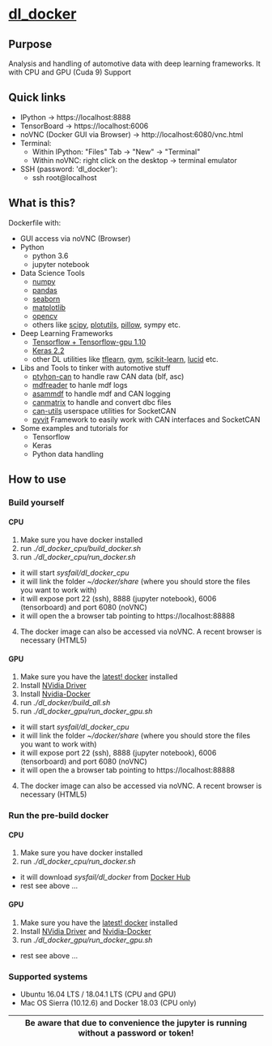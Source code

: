 # [dl_docker](https://hub.docker.com/r/sysfail/dl_docker/)
## Purpose
Analysis and handling of automotive data with deep learning frameworks.
It with CPU and GPU (Cuda 9) Support
## Quick links
- IPython -> https://localhost:8888
- TensorBoard -> https://localhost:6006
- noVNC (Docker GUI via Browser) -> http://localhost:6080/vnc.html
- Terminal:
  - Within IPython: "Files" Tab -> "New" -> "Terminal"
  - Within noVNC: right click on the desktop -> terminal emulator
- SSH (password: 'dl_docker'):
  - ssh root@localhost
## What is this?
Dockerfile with:
  - GUI access via noVNC (Browser)
  - Python
    - python 3.6
    - jupyter notebook
  - Data Science Tools
    - [numpy](https://github.com/numpy/numpy)
    - [pandas](https://pandas.pydata.org/)
    - [seaborn](https://seaborn.pydata.org/)
    - [matplotlib](https://matplotlib.org/)
    - [opencv](https://opencv.org/)
    - others like [scipy](https://github.com/scipy/scipy), [plotutils](https://www.gnu.org/software/plotutils/), [pillow](https://pillow.readthedocs.io/en/5.2.x/),
    sympy etc.
  - Deep Learning Frameworks
    - [Tensorflow + Tensorflow-gpu 1.10](https://github.com/tensorflow/tensorflow)
    - [Keras 2.2](https://keras.io/)
    - other DL utilities like [tflearn](https://github.com/tflearn/tflearn), [gym](https://github.com/openai/gym), [scikit-learn](https://github.com/scikit-learn/scikit-learn), [lucid](https://github.com/tensorflow/lucid) etc.
  - Libs and Tools to tinker with automotive stuff
    - [ptyhon-can](https://github.com/hardbyte/python-can) to handle raw CAN data (blf, asc)
    - [mdfreader](https://github.com/ratal/mdfreader) to hanle mdf logs
    - [asammdf](http://asammdf.readthedocs.io/) to handle mdf and CAN logging
    - [canmatrix](https://github.com/ebroecker/canmatrix) to handle and convert dbc files
    - [can-utils](https://github.com/linux-can/can-utils) userspace utilities for SocketCAN
    - [pyvit](https://github.com/linklayer/pyvit) Framework to easily work with CAN interfaces and SocketCAN
  - Some examples and tutorials for
    - Tensorflow
    - Keras
    - Python data handling
## How to use
### Build yourself
#### CPU ####
1. Make sure you have docker installed
2. run *./dl_docker_cpu/build_docker.sh*
3. run *./dl_docker_cpu/run_docker.sh*
  - it will start *sysfail/dl_docker_cpu*
  - it will link the folder *~/docker/share* (where you should store the files you want to work with)
  - it will expose port 22 (ssh), 8888 (jupyter notebook), 6006 (tensorboard) and port 6080 (noVNC)
  - it will open the a browser tab pointing to https://localhost:88888
4. The docker image can also be accessed via noVNC. A recent browser is necessary (HTML5)
#### GPU ####
1. Make sure you have the [latest! docker](https://docs.docker.com/install/linux/docker-ce/ubuntu/#install-docker-ce-1) installed
2. Install [NVidia Driver](https://www.nvidia.com/object/unix.html)
3. Install [Nvidia-Docker](https://github.com/NVIDIA/nvidia-docker)
4. run *./dl_docker/build_all.sh*
3. run *./dl_docker_gpu/run_docker_gpu.sh*
  - it will start *sysfail/dl_docker_cpu*
  - it will link the folder *~/docker/share* (where you should store the files you want to work with)
  - it will expose port 22 (ssh), 8888 (jupyter notebook), 6006 (tensorboard) and port 6080 (noVNC)
  - it will open the a browser tab pointing to https://localhost:88888
4. The docker image can also be accessed via noVNC. A recent browser is necessary (HTML5)
### Run the pre-build docker
#### CPU ####
1. Make sure you have docker installed
2. run *./dl_docker_cpu/run_docker.sh*
  - it will download *sysfail/dl_docker* from [Docker Hub](https://hub.docker.com/r/sysfail/dl_docker/)
  - rest see above ...
#### GPU ###
1. Make sure you have the [latest! docker](https://docs.docker.com/install/linux/docker-ce/ubuntu/#install-docker-ce-1) installed
2. Install [NVidia Driver](https://www.nvidia.com/object/unix.html) and [Nvidia-Docker](https://github.com/NVIDIA/nvidia-docker)
3. run *./dl_docker_gpu/run_docker_gpu.sh*
  - rest see above ...

### Supported systems
- Ubuntu 16.04 LTS / 18.04.1 LTS (CPU and GPU)
- Mac OS Sierra (10.12.6) and Docker 18.03 (CPU only)

| **Be aware that due to convenience the jupyter is running without a password or token!** |
|------------------------------------------------------------------------------------------|
